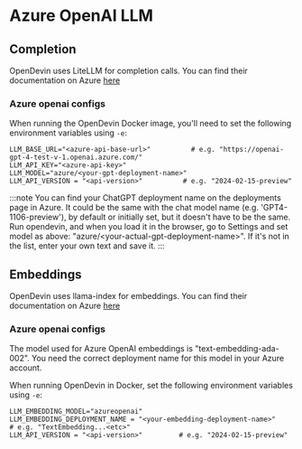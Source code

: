 # Azure OpenAI LLM

## Completion

OpenDevin uses LiteLLM for completion calls. You can find their documentation on Azure [here](https://docs.litellm.ai/docs/providers/azure)

### Azure openai configs

When running the OpenDevin Docker image, you'll need to set the following environment variables using `-e`:

```
LLM_BASE_URL="<azure-api-base-url>"          # e.g. "https://openai-gpt-4-test-v-1.openai.azure.com/"
LLM_API_KEY="<azure-api-key>"
LLM_MODEL="azure/<your-gpt-deployment-name>"
LLM_API_VERSION = "<api-version>"          # e.g. "2024-02-15-preview"
```

:::note
You can find your ChatGPT deployment name on the deployments page in Azure. It could be the same with the chat model name (e.g. 'GPT4-1106-preview'), by default or initially set, but it doesn't have to be the same. Run opendevin, and when you load it in the browser, go to Settings and set model as above: "azure/&lt;your-actual-gpt-deployment-name&gt;". If it's not in the list, enter your own text and save it.
:::

## Embeddings

OpenDevin uses llama-index for embeddings. You can find their documentation on Azure [here](https://docs.llamaindex.ai/en/stable/api_reference/embeddings/azure_openai/)

### Azure openai configs

The model used for Azure OpenAI embeddings is "text-embedding-ada-002".
You need the correct deployment name for this model in your Azure account.

When running OpenDevin in Docker, set the following environment variables using `-e`:

```
LLM_EMBEDDING_MODEL="azureopenai"
LLM_EMBEDDING_DEPLOYMENT_NAME = "<your-embedding-deployment-name>"        # e.g. "TextEmbedding...<etc>"
LLM_API_VERSION = "<api-version>"         # e.g. "2024-02-15-preview"
```
